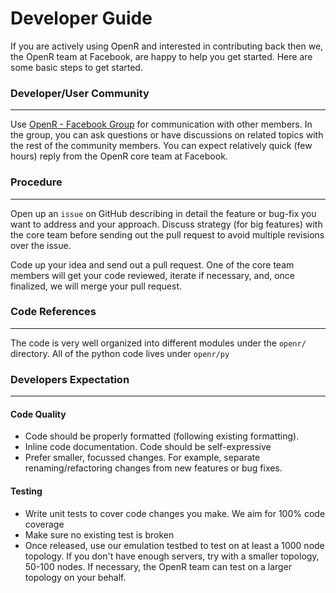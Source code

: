 # Developer Guide

If you are actively using OpenR and interested in contributing back then we,
the OpenR team at Facebook, are happy to help you get started. Here are some
basic steps to get started.

### Developer/User Community

---

Use [OpenR - Facebook Group](https://www.facebook.com/groups/openr/)
for communication with other members. In the group, you can ask questions or
have discussions on related topics with the rest of the community members. You
can expect relatively quick (few hours) reply from the OpenR core team at
Facebook.

### Procedure

---

Open up an `issue` on GitHub describing in detail the feature or bug-fix you
want to address and your approach. Discuss strategy (for big features) with the
core team before sending out the pull request to avoid multiple revisions over
the issue.

Code up your idea and send out a pull request. One of the core team members will
get your code reviewed, iterate if necessary, and, once finalized, we will merge
your pull request.

### Code References

---

The code is very well organized into different modules under the `openr/`
directory. All of the python code lives under `openr/py`

### Developers Expectation

---

#### Code Quality

- Code should be properly formatted (following existing formatting).
- Inline code documentation. Code should be self-expressive
- Prefer smaller, focussed changes. For example, separate renaming/refactoring
  changes from new features or bug fixes.

#### Testing

- Write unit tests to cover code changes you make. We aim for 100% code coverage
- Make sure no existing test is broken
- Once released, use our emulation testbed to test on at least a 1000 node
  topology. If you don't have enough servers, try with a smaller topology, 50-100
  nodes. If necessary, the OpenR team can test on a larger topology on your
  behalf.
